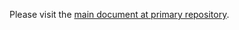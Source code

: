 Please visit the [main document at primary repository](https://github.com/movie-web/movie-web/blob/dev/.github/CONTRIBUTING.md).